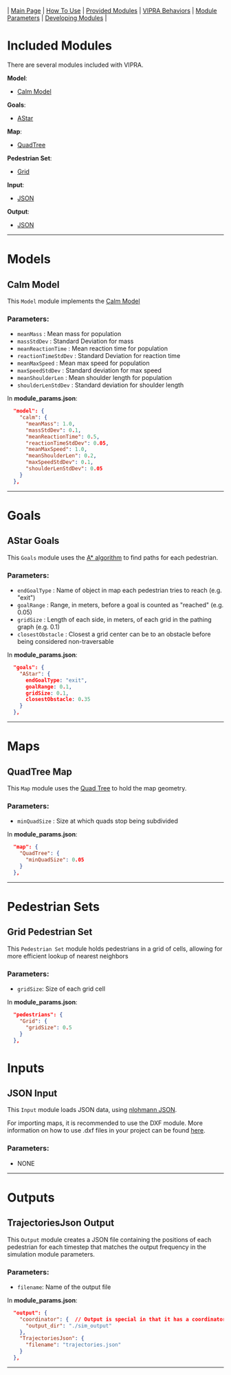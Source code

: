 
| [Main Page](../../docs.md) | [How To Use](usage.md) | [Provided Modules](base_modules.md) | [VIPRA Behaviors](behaviors/behaviors.md) | [Module Parameters](parameters.md) | [Developing Modules](../developers/overview.md) |

# Included Modules

There are several modules included with VIPRA.

**Model**:
- [Calm Model](#calm-model)

**Goals**:
- [AStar](#astar-goals)

**Map**:
- [QuadTree](#quadtree-obstalce-set)

**Pedestrian Set**:
- [Grid](#grid-pedestrian-set)

**Input**:
- [JSON](#json-input)

**Output**:
- [JSON](#json-output)

---

# Models

## Calm Model

This `Model` module implements the [Calm Model](https://journals.plos.org/plosone/article?id=10.1371/journal.pone.0229690)

### Parameters:
- `meanMass` : Mean mass for population
- `massStdDev` : Standard Deviation for mass
- `meanReactionTime` : Mean reaction time for population
- `reactionTimeStdDev` : Standard Deviation for reaction time
- `meanMaxSpeed` : Mean max speed for population
- `maxSpeedStdDev` : Standard deviation for max speed
- `meanShoulderLen` : Mean shoulder length for population
- `shoulderLenStdDev` : Standard deviation for shoulder length  

In **module_params.json**:
```json
  "model": {
    "calm": {
      "meanMass": 1.0,
      "massStdDev": 0.1,
      "meanReactionTime": 0.5,
      "reactionTimeStdDev": 0.05,
      "meanMaxSpeed": 1.0,
      "meanShoulderLen": 0.2,
      "maxSpeedStdDev": 0.1,
      "shoulderLenStdDev": 0.05
    }
  },
```

---

# Goals

## AStar Goals

This `Goals` module uses the [A* algorithm](usage/algorithms.md) to find paths for each pedestrian.

### Parameters:
- `endGoalType` : Name of object in map each pedestrian tries to reach (e.g. "exit")
- `goalRange` : Range, in meters, before a goal is counted as "reached" (e.g. 0.05)
- `gridSize` : Length of each side, in meters, of each grid in the pathing graph (e.g. 0.1)
- `closestObstacle` : Closest a grid center can be to an obstacle before being considered non-traversable

In **module_params.json**:
```json
  "goals": {
    "AStar": {
      endGoalType: "exit",
      goalRange: 0.1,
      gridSize: 0.1,
      closestObstacle: 0.35
    }
  },
```

---

# Maps

## QuadTree Map 

This `Map` module uses the [Quad Tree](usage/data_structures.md) to hold the map geometry.

### Parameters:

- `minQuadSize` : Size at which quads stop being subdivided

In **module_params.json**:
```json
  "map": {
    "QuadTree": {
      "minQuadSize": 0.05
    }
  },
```

---

# Pedestrian Sets

## Grid Pedestrian Set

This `Pedestrian Set` module holds pedestrians in a grid of cells, allowing for more efficient lookup of nearest neighbors

### Parameters:

- `gridSize`: Size of each grid cell

In **module_params.json**:
```json
  "pedestrians": {
    "Grid": {
      "gridSize": 0.5
    }
  },
```

# Inputs

## JSON Input

This `Input` module loads JSON data, using [nlohmann JSON](https://github.com/nlohmann/json).

For importing maps, it is recommended to use the DXF module. More information on how to use .dxf files in your project can be found [here](maps/maps_tutorial.md).

### Parameters:

- NONE

---

# Outputs

## TrajectoriesJson Output

This `Output` module creates a JSON file containing the positions of each pedestrian for each timestep that matches the output frequency in the simulation module parameters.

### Parameters:

- `filename`: Name of the output file

In **module_params.json**:
```json
  "output": {
    "coordinator": {  // Output is special in that it has a coordinator for when there are multiple output modules
      "output_dir": "./sim_output"
    },
    "TrajectoriesJson": {
      "filename": "trajectories.json"
    }
  },
```

---
